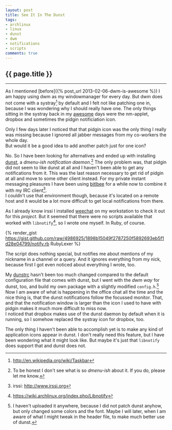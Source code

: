 ```yaml
---
layout: post
title: See It In The Dunst
tags:
- archlinux
- linux
- dunst
- dwm
- notifications
- scripts
comments: true
---
```


{{ page.title }}
----------------
----------------

As I mentioned [before]({% post_url 2013-02-06-dwm-is-awesome %}) I am happy using dwm as
my windowmanager for every day. But dwm does not come with a systray[^1] by
default and I felt not like patching one in, because I was wondering why I
should really have one. The only things sitting in the systray back in my
[awesome](http://awesome.naquadah.org) days were the nm-applet, dropbox and
sometimes the pidgin notificiation icon.

Only I few days later I noticed that that pidgin icon was the only thing I
really was missing because I ignored all jabber messages from my co-workers the
whole day.  
But would it be a good idea to add another patch just for one icon?

No. So I have been looking for alternatives and ended up with installing
[dunst](https://github.com/knopwob/dunst), a *dmenu-ish notification
daemon*.[^2] The only problem was, that pidgin did not seem to like dunst at
all and I haven't been able to get any notifications from it. This was the last
reason necessary to get rid of pidgin at all and move to some other client
instead. For my private instant messaging pleasures I have been using
[bitlbee](http://www.bitlbee.org) for a while now to combine it with my IRC
client[^3].  
I couldn't use that environment though, because it's located on a remote host
and it would be a lot more difficult to get local notifications from there.

As I already know irssi I installed [weechat](http://www.weechat.org/) on my
workstation to check it out for this *project*. But it seemed that there were no
scripts available that worked with `libnotify`[^4], so I wrote one myself. In
Ruby, of course.

<!-- <script src="https://gist.github.com/madhatter/4986925.js"></script> -->
{% render_gist https://gist.github.com/raw/4986925/1898b15049f2787250f5892693eb5f1d28e04799/notify.rb RubyLexer %}

The script does nothing special, but notifies me about mentions of my nickname
in a channel or a query. And it ignores everything from my nick, because first I
got even noticed about everything I wrote, too.

My
[dunstrc](https://github.com/madhatter/dotfiles/blob/9f21301efae5caf79578a8e33faba6186ffdaa62/.config/dunst/dunstrc)
hasn't been too much changed compared to the default configuration file that
comes with dunst, but I went with the *dwm way* for dunst, too, and build my own
package with a slightly modified `config.h`.[^5]  
Now I am aware of what is happening in the office chat all the time and the nice
thing is, that the dunst notifications follow the focussed monitor. That, and
that the notification window is larger than the icon I used to have with pidgin
makes it much more difficult to miss now.  
I noticed that dropbox makes use of the dunst daemon by default when it is
running, so I somehow replaced the systray icon for dropbox, too.

The only thing I haven't been able to accomplish yet is to make any kind of
application icons appear in dunst. I don't really need this feature, but I have
been wondering what it might look like. But maybe it's just that `libnotify`
does support that and dunst does not.

 

[^1]: http://en.wikipedia.org/wiki/Taskbar

[^2]: To be honest I don't see what is so *dmenu-ish* about it. If you do,
    please let me know.

[^3]: irssi: http://www.irssi.org

[^4]: https://wiki.archlinux.org/index.php/Libnotify

[^5]: I haven't uploaded it anywhere, because I did not patch dunst anyhow, but
    only changed some colors and the font. Maybe I will later, when I am aware
    of what I might tweak in the header file, to make much better use of dunst.

